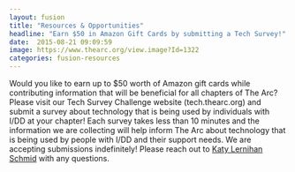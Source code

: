 ```yaml
---
layout: fusion
title: "Resources & Opportunities"
headline: "Earn $50 in Amazon Gift Cards by submitting a Tech Survey!"
date:  2015-08-21 09:09:59
image: https://www.thearc.org/view.image?Id=1322
categories: fusion-resources
---
```

Would you like to earn up to $50 worth of Amazon gift cards while contributing information that will be beneficial for all chapters of The Arc? Please visit our Tech Survey Challenge website (tech.thearc.org) and submit a survey about technology that is being used by individuals with I/DD at your chapter! 
Each survey takes less than 10 minutes and the information we are collecting will help inform The Arc about technology that is being used by people with I/DD and their support needs. We are accepting submissions indefinitely! Please reach out to <a href=“mailto:Lernihan@thearc.org”>
Katy Lernihan Schmid</a> with any questions.